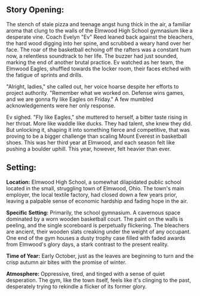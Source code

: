 ## Story Opening:

The stench of stale pizza and teenage angst hung thick in the air, a familiar aroma that clung to the walls of the Elmwood High School gymnasium like a desperate vine. Coach Evelyn "Ev" Reed leaned back against the bleachers, the hard wood digging into her spine, and scrubbed a weary hand over her face. The roar of the basketball echoing off the rafters was a constant hum now, a relentless soundtrack to her life. The buzzer had just sounded, marking the end of another brutal practice. Ev watched as her team, the Elmwood Eagles, shuffled towards the locker room, their faces etched with the fatigue of sprints and drills.

"Alright, ladies," she called out, her voice hoarse despite her efforts to project authority. "Remember what we worked on. Defense wins games, and we are gonna fly like Eagles on Friday." A few mumbled acknowledgements were her only response.

Ev sighed. "Fly like Eagles," she muttered to herself, a bitter taste rising in her throat. More like waddle like ducks. They had talent, she knew they did. But unlocking it, shaping it into something fierce and competitive, that was proving to be a bigger challenge than scaling Mount Everest in basketball shoes. This was her third year at Elmwood, and each season felt like pushing a boulder uphill. This year, however, felt heavier than ever.

## Setting:

**Location:** Elmwood High School, a somewhat dilapidated public school located in the small, struggling town of Elmwood, Ohio. The town's main employer, the local textile factory, had closed down a few years prior, leaving a palpable sense of economic hardship and fading hope in the air.

**Specific Setting:** Primarily, the school gymnasium. A cavernous space dominated by a worn wooden basketball court. The paint on the walls is peeling, and the single scoreboard is perpetually flickering. The bleachers are ancient, their wooden slats creaking under the weight of any occupant. One end of the gym houses a dusty trophy case filled with faded awards from Elmwood's glory days, a stark contrast to the present reality.

**Time of Year:** Early October, just as the leaves are beginning to turn and the crisp autumn air bites with the promise of winter.

**Atmosphere:** Oppressive, tired, and tinged with a sense of quiet desperation. The gym, like the town itself, feels like it's clinging to the past, desperately trying to rekindle a flicker of its former glory.
